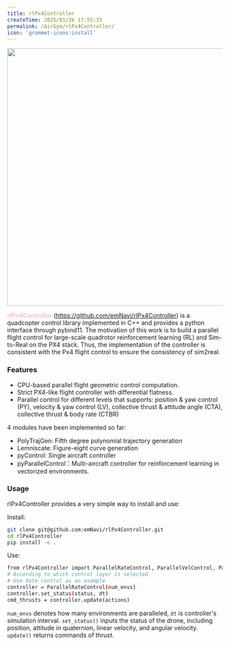 ```yaml
---
title: rlPx4Controller
createTime: 2025/01/26 17:55:35
permalink: /AirGym/rlPx4Controller/
icon: 'grommet-icons:install'
---
```


<div align="center">
  <img src="https://emnavi-doc-img.oss-cn-beijing.aliyuncs.com/emnavi_video/airgym/ctl_pipeline.png" width="600">
</div>

<strong style="color: pink">rlPx4Controller</strong> (<a href="https://github.com/emNavi/rlPx4Controller">https://github.com/emNavi/rlPx4Controller</a>) is a quadcopter control library implemented in C++ and provides a python interface through pybind11. The motivation of this work is to build a parallel flight control for large-scale quadrotor reinforcement learning (RL) and Sim-to-Real on the PX4 stack. Thus, the implementation of the controller is consistent with the Px4 flight control to ensure the consistency of sim2real.

### Features
- CPU-based parallel flight geometric control computation.
- Strict PX4-like flight controller with differential flatness.
- Parallel control for different levels that supports: position & yaw control (PY), velocity & yaw control (LV), collective thrust & attitude angle (CTA), collective thrust & body rate (CTBR)

4 modules have been implemented so far:

- PolyTrajGen: Fifth degree polynomial trajectory generation
- Lemniscate: Figure-eight curve generation
- pyControl: Single aircraft controller
- pyParallelControl：Multi-aircraft controller for reinforcement learning in vectorized environments.

### Usage
rlPx4Controller provides a very simple way to install and use:

Install:
```bash
git clone git@github.com:emNavi/rlPx4Controller.git
cd rlPx4Controller
pip install -e .
```

Use:
```bash
from rlPx4Controller import ParallelRateControl, ParallelVelControl, ParallelAttiControl, ParallelPosControl
# According to which control layer is selected
# Use Rate control as an example
controller = ParallelRateControl(num_envs)
controller.set_status(status, dt)
cmd_thrusts = controller.update(actions)
```
`num_envs` denotes how many environments are paralleled, `dt` is controller's simulation interval. `set_status()` inputs the status of the drone, including position, attitude in quaternion, linear velocity, and angular velocity. `update()` returns commands of thrust.
